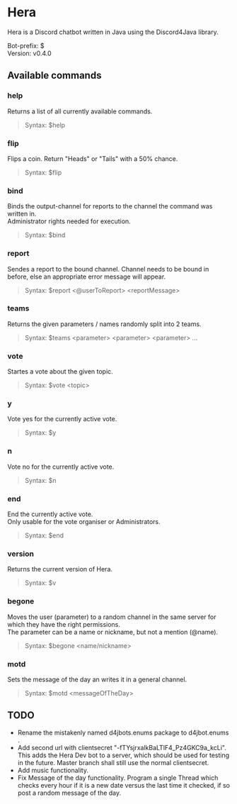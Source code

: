 <h1>Hera</h1>
Hera is a Discord chatbot written in Java using the Discord4Java library.
  
Bot-prefix: $  
Version: v0.4.0

<h2>Available commands</h2>

<h3>help</h3>

Returns a list of all currently available commands.  
>Syntax: $help

<h3>flip</h3>

Flips a coin. Return "Heads" or "Tails" with a 50% chance.  
>Syntax: $flip

<h3>bind</h3>

Binds the output-channel for reports to the channel the command was written in.  
Administrator rights needed for execution.  
>Syntax: $bind

<h3>report</h3>

Sendes a report to the bound channel. Channel needs to be bound in before, else an appropriate error message will appear.  
>Syntax: $report \<@userToReport\> \<reportMessage\>

<h3>teams</h3>

Returns the given parameters / names randomly split into 2 teams.  
>Syntax: $teams \<parameter\> \<parameter\> \<parameter\> ...

<h3>vote</h3>

Startes a vote about the given topic.  
>Syntax: $vote \<topic\>

<h3>y</h3>

Vote yes for the currently active vote.  
>Syntax: $y

<h3>n</h3>

Vote no for the currently active vote.  
>Syntax: $n

<h3>end</h3>

End the currently active vote.  
Only usable for the vote organiser or Administrators.
>Syntax: $end

<h3>version</h3>

Returns the current version of Hera.  
>Syntax: $v

<h3>begone</h3>

Moves the user (parameter) to a random channel in the same server for which they have the right permissions.  
The parameter can be a name or nickname, but not a mention (@name).  
>Syntax: $begone \<name/nickname\>

<h3>motd</h3>

Sets the message of the day an writes it in a general channel.  
>Syntax: $motd \<messageOfTheDay\>

<h2>TODO</h2>

* Rename the mistakenly named d4jbots.enums package to d4jbot.enums . 
* Add second url with clientsecret "-fTYsjrxalkBaLTlF4_Pz4GKC9a_kcLi". This adds the Hera Dev bot to a server, which should be used for testing in the future. Master branch shall still use the normal clientsecret.
* Add music functionality.
* Fix Message of the day functionality. Program a single Thread which checks every hour if it is a new date versus the last time it checked, if so post a random message of the day.
